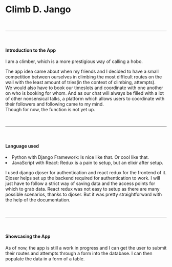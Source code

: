 <h1>Climb D. Jango</h1>
<br/>
<hr/>
<br/>
<h4>Introduction to the App</h4>
<p>
I am a climber, which is a more prestigious way of calling a hobo.
</p>
<p>
The app idea came about when my friends and I decided to have a small competition between ourselves
in climbing the most difficult routes on the wall with the least amount of tries(in the context of climbing, attempts).
<br/>
We would also have to book our timeslots and coordinate with one another on who is booking for whom.
And as our chat will always be filled with a lot of other nonsensical talks, a platform which allows users to coordinate with their followers and following came to my mind. 
<br/>
Though for now, the function is not yet up.
</p>
<br/>
<hr/>
<br/>
<h4>Language used</h4>
<li>
Python with Django Framework: Is nice like that. Or cool like that.
</li>
<li>
JavaScript with React: Redux is a pain to setup, but an elixir after setup.
</li>
<p>
I used django djoser for authentication and react redux for the frontend of it.
<br/>
Djoser helps set up the backend required for authentication to work. I will just have to follow a strict way of saving data and the access points for which to grab data.
React redux was not easy to setup as there are many possible scenarios, thanks to djoser. But it was pretty straightforward with the help of the documentation.
</p>
<br/>
<hr/>
<br/>
<h4>Showcasing the App</h4>
<p>
As of now, the app is still a work in progress and I can get the user to submit their routes and attempts through a form into the database. I can then populate the data in a form of a table.
</p>


